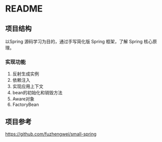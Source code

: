# README
## 项目结构
以Spring 源码学习为目的，通过手写简化版 Spring 框架，了解 Spring 核心原理。
### 实现功能
1. 反射生成实例
2. 依赖注入
3. 实现应用上下文
4. bean的初始化和销毁方法
5. Aware对象
6. FactoryBean
## 项目参考
https://github.com/fuzhengwei/small-spring